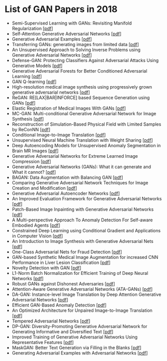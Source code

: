 # List of GAN Papers in 2018

+ Semi-Supervised Learning with GANs: Revisiting Manifold Regularization [[pdf](https://arxiv.org/abs/1805.08957)]
+ Self-Attention Generative Adversarial Networks [[pdf](https://arxiv.org/abs/1805.08318)]
+ Generative Adversarial Examples [[pdf](https://arxiv.org/abs/1805.07894)]
+ Transferring GANs: generating images from limited data [[pdf](https://arxiv.org/abs/1805.01677)]
+ An Unsupervised Approach to Solving Inverse Problems using Generative Adversarial Networks [[pdf](https://arxiv.org/abs/1805.07281)]
+ Defense-GAN: Protecting Classifiers Against Adversarial Attacks Using Generative Models [[pdf](https://arxiv.org/abs/1805.06605)]
+ Generative Adversarial Forests for Better Conditioned Adversarial Learning [[pdf](https://arxiv.org/abs/1805.05185)]
+ GAN Q-learning [[pdf](https://arxiv.org/abs/1805.04874)]
+ High-resolution medical image synthesis using progressively grown generative adversarial networks [[pdf](https://arxiv.org/abs/1805.03144)]
+ ReGAN: RE[LAX|BAR|INFORCE] based Sequence Generation using GANs [[pdf](https://arxiv.org/abs/1805.02788)]
+ Elastic Registration of Medical Images With GANs [[pdf](https://arxiv.org/abs/1805.02369)]
+ MC-GAN: Multi-conditional Generative Adversarial Network for Image Synthesis [[pdf](https://arxiv.org/abs/1805.01123)]
+ Reconstruction of Simulation-Based Physical Field with Limited Samples by ReConNN [[pdf](https://arxiv.org/abs/1805.00528)]
+ Conditional Image-to-Image Translation [[pdf](https://arxiv.org/abs/1805.00251)]
+ Unsupervised Neural Machine Translation with Weight Sharing [[pdf](https://arxiv.org/abs/1804.09057)]
+ Deep Autoencoding Models for Unsupervised Anomaly Segmentation in Brain MR Images [[pdf](https://arxiv.org/abs/1804.04488)]
+ Generative Adversarial Networks for Extreme Learned Image Compression [[pdf](https://arxiv.org/abs/1804.02958)]
+ Generative Adversarial Networks (GANs): What it can generate and What it cannot? [[pdf](https://arxiv.org/abs/1804.00140)]
+ BAGAN: Data Augmentation with Balancing GAN [[pdf](https://arxiv.org/abs/1803.09655)]
+ Comparing Generative Adversarial Network Techniques for Image Creation and Modification [[pdf](https://arxiv.org/abs/1803.09093)]
+ Generative Adversarial Autoencoder Networks [[pdf](https://arxiv.org/abs/1803.08887)]
+ An Improved Evaluation Framework for Generative Adversarial Networks [[pdf](https://arxiv.org/abs/1803.07474)]
+ Patch-Based Image Inpainting with Generative Adversarial Networks [[pdf](https://arxiv.org/abs/1803.07422)]
+ A Multi-perspective Approach To Anomaly Detection For Self-aware Embodied Agents [[pdf](https://arxiv.org/abs/1803.06579)]
+ Constrained Deep Learning using Conditional Gradient and Applications in Computer Vision [[pdf](https://arxiv.org/abs/1803.06453)]
+ An Introduction to Image Synthesis with Generative Adversarial Nets [[pdf](https://arxiv.org/abs/1803.04469)]
+ One-Class Adversarial Nets for Fraud Detection [[pdf](https://arxiv.org/abs/1803.01798)]
+ GAN-based Synthetic Medical Image Augmentation for increased CNN Performance in Liver Lesion Classification [[pdf](https://arxiv.org/abs/1803.01229)]
+ Novelty Detection with GAN [[pdf](https://arxiv.org/abs/1802.10560)]
+ L1-Norm Batch Normalization for Efficient Training of Deep Neural Networks [[pdf](https://arxiv.org/abs/1802.09769)]
+ Robust GANs against Dishonest Adversaries [[pdf](https://arxiv.org/abs/1802.09700)]
+ Attention-Aware Generative Adversarial Networks (ATA-GANs) [[pdf](https://arxiv.org/abs/1802.09070)]
+ DA-GAN: Instance-level Image Translation by Deep Attention Generative Adversarial Networks [[pdf](https://arxiv.org/abs/1802.06454)]
+ Efficient GAN-Based Anomaly Detection [[pdf](https://arxiv.org/abs/1802.06222)]
+ An Optimized Architecture for Unpaired Image-to-Image Translation [[pdf](https://arxiv.org/abs/1802.04467)]
+ Tempered Adversarial Networks [[pdf](https://arxiv.org/abs/1802.04374)]
+ DP-GAN: Diversity-Promoting Generative Adversarial Network for Generating Informative and Diversified Text [[pdf](https://arxiv.org/abs/1802.01345)]
+ Improved Training of Generative Adversarial Networks Using Representative Features [[pdf](https://arxiv.org/abs/1801.09195)]
+ MaskGAN: Better Text Generation via Filling in the Blanks [[pdf](https://arxiv.org/abs/1801.07736)]
+ Generating Adversarial Examples with Adversarial Networks [[pdf](https://arxiv.org/abs/1801.02610)]


